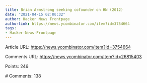 ```yaml
---
title: Brian Armstrong seeking cofounder on HN (2012)
date: "2021-04-15 02:00:32"
author: Hacker News Frontpage
authorlink: https://news.ycombinator.com/item?id=3754664
tags:
- Hacker-News-Frontpage
---
```


<p>Article URL: <a href="https://news.ycombinator.com/item?id=3754664">https://news.ycombinator.com/item?id=3754664</a></p>
<p>Comments URL: <a href="https://news.ycombinator.com/item?id=26815403">https://news.ycombinator.com/item?id=26815403</a></p>
<p>Points: 246</p>
<p># Comments: 138</p>
